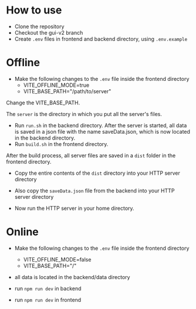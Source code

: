 # How to use
- Clone the repository
- Checkout the gui-v2 branch
- Create `.env` files in frontend and backend directory, using `.env.example`

# Offline
- Make the following changes to the `.env` file inside the frontend directory
    - VITE_OFFLINE_MODE=true
    - VITE_BASE_PATH="/path/to/server"

Change the VITE_BASE_PATH.

The `server` is the directory in which you put all the server's files.

- Run `run.sh` in the backend directory. 
After the server is started, all data is saved in a json file with the name saveData.json, which is now located in the backend directory.
- Run `build.sh` in the frontend directory.

After the build process, all server files are saved in a `dist` folder in the frontend directory.

- Copy the entire contents of the `dist` directory into your HTTP server directory
- Also copy the `saveData.json` file from the backend into your HTTP server directory

- Now run the HTTP server in your home directory.

# Online
- Make the following changes to the `.env` file inside the frontend directory
    - VITE_OFFLINE_MODE=false
    - VITE_BASE_PATH="/"

- all data is located in the backend/data directory

- run `npm run dev` in backend

- run `npm run dev` in frontend

